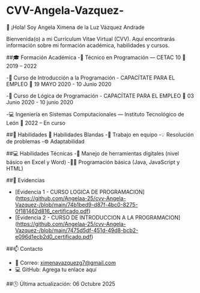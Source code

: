 # CVV-Angela-Vazquez-

👋 ¡Hola! Soy Angela Ximena de la Luz Vázquez Andrade

  Bienvenida(o) a mi Currículum Vitae Virtual (CVV).
  Aquí encontrarás información sobre mi formación académica, habilidades y cursos.

##🎓 Formación Académica
   -🎯 Técnico en Programación — CETAC 10
      📅 2019 – 2022
      
   -📘 Curso de Introducción a la Programación - CAPACÍTATE PARA EL EMPLEO
      📅 19 MAYO 2020 - 10 Junio 2020
      
   -🧩 Curso de Lógica de Programación - CAPACÍTATE PARA EL EMPLEO
      📅 03 Junio 2020 - 10 junio 2020
      
   -💻 Ingeniería en Sistemas Computacionales — Instituto Tecnológico de León
     📅 2022 – En curso

##🧠 Habilidades
  💬 Habilidades Blandas
   -🤝 Trabajo en equipo
   -💡 Resolución de problemas
   -⚙️ Adaptabilidad

##💻 Habilidades Técnicas
   -🧰 Manejo de herramientas digitales (nivel básico en Excel y Word)
   -👩‍💻 Programación básica (Java, JavaScript y HTML)


##📁 Evidencias
- [Evidencia 1 - CURSO LOGICA DE PROGRAMACION] (https://github.com/Angelaa-25/cvv-Angela-Vazquez-/blob/main/74b1bed9-d87f-4bc0-8275-0f181462d816_certificado.pdf)
- [Evidencia 2 - CURSO DE INTRODUCCION A LA PROGRAMACION] (https://github.com/Angelaa-25/cvv-Angela-Vazquez-/blob/main/7475d5df-451d-49d8-bcb2-e096d1ecb2d0_certificado.pdf)

##📫 Contacto
  - 📧 Correo: ximenavazquezg7@gmail.com
  - 💻 GitHub: Agrega tu enlace aquí

##🕓 Última actualización: 06 Octubre 2025
    
    



